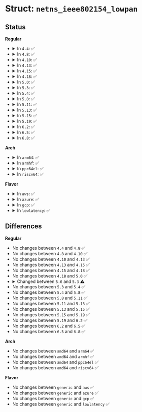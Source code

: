 # Struct: <code>netns_ieee802154_lowpan</code>

## Status
<b>Regular</b>
<ul>
<li>
<details>
<summary>In <code>4.4</code>: ✅</summary>

```c
struct netns_ieee802154_lowpan {
    struct netns_sysctl_lowpan sysctl;
    struct netns_frags frags;
};
```
</details>
</li>
<li>
<details>
<summary>In <code>4.8</code>: ✅</summary>

```c
struct netns_ieee802154_lowpan {
    struct netns_sysctl_lowpan sysctl;
    struct netns_frags frags;
};
```
</details>
</li>
<li>
<details>
<summary>In <code>4.10</code>: ✅</summary>

```c
struct netns_ieee802154_lowpan {
    struct netns_sysctl_lowpan sysctl;
    struct netns_frags frags;
};
```
</details>
</li>
<li>
<details>
<summary>In <code>4.13</code>: ✅</summary>

```c
struct netns_ieee802154_lowpan {
    struct netns_sysctl_lowpan sysctl;
    struct netns_frags frags;
};
```
</details>
</li>
<li>
<details>
<summary>In <code>4.15</code>: ✅</summary>

```c
struct netns_ieee802154_lowpan {
    struct netns_sysctl_lowpan sysctl;
    struct netns_frags frags;
};
```
</details>
</li>
<li>
<details>
<summary>In <code>4.18</code>: ✅</summary>

```c
struct netns_ieee802154_lowpan {
    struct netns_sysctl_lowpan sysctl;
    struct netns_frags frags;
};
```
</details>
</li>
<li>
<details>
<summary>In <code>5.0</code>: ✅</summary>

```c
struct netns_ieee802154_lowpan {
    struct netns_sysctl_lowpan sysctl;
    struct netns_frags frags;
};
```
</details>
</li>
<li>
<details>
<summary>In <code>5.3</code>: ✅</summary>

```c
struct netns_ieee802154_lowpan {
    struct netns_sysctl_lowpan sysctl;
    struct fqdir *fqdir;
};
```
</details>
</li>
<li>
<details>
<summary>In <code>5.4</code>: ✅</summary>

```c
struct netns_ieee802154_lowpan {
    struct netns_sysctl_lowpan sysctl;
    struct fqdir *fqdir;
};
```
</details>
</li>
<li>
<details>
<summary>In <code>5.8</code>: ✅</summary>

```c
struct netns_ieee802154_lowpan {
    struct netns_sysctl_lowpan sysctl;
    struct fqdir *fqdir;
};
```
</details>
</li>
<li>
<details>
<summary>In <code>5.11</code>: ✅</summary>

```c
struct netns_ieee802154_lowpan {
    struct netns_sysctl_lowpan sysctl;
    struct fqdir *fqdir;
};
```
</details>
</li>
<li>
<details>
<summary>In <code>5.13</code>: ✅</summary>

```c
struct netns_ieee802154_lowpan {
    struct netns_sysctl_lowpan sysctl;
    struct fqdir *fqdir;
};
```
</details>
</li>
<li>
<details>
<summary>In <code>5.15</code>: ✅</summary>

```c
struct netns_ieee802154_lowpan {
    struct netns_sysctl_lowpan sysctl;
    struct fqdir *fqdir;
};
```
</details>
</li>
<li>
<details>
<summary>In <code>5.19</code>: ✅</summary>

```c
struct netns_ieee802154_lowpan {
    struct netns_sysctl_lowpan sysctl;
    struct fqdir *fqdir;
};
```
</details>
</li>
<li>
<details>
<summary>In <code>6.2</code>: ✅</summary>

```c
struct netns_ieee802154_lowpan {
    struct netns_sysctl_lowpan sysctl;
    struct fqdir *fqdir;
};
```
</details>
</li>
<li>
<details>
<summary>In <code>6.5</code>: ✅</summary>

```c
struct netns_ieee802154_lowpan {
    struct netns_sysctl_lowpan sysctl;
    struct fqdir *fqdir;
};
```
</details>
</li>
<li>
<details>
<summary>In <code>6.8</code>: ✅</summary>

```c
struct netns_ieee802154_lowpan {
    struct netns_sysctl_lowpan sysctl;
    struct fqdir *fqdir;
};
```
</details>
</li>
</ul>
<b>Arch</b>
<ul>
<li>
<details>
<summary>In <code>arm64</code>: ✅</summary>

```c
struct netns_ieee802154_lowpan {
    struct netns_sysctl_lowpan sysctl;
    struct fqdir *fqdir;
};
```
</details>
</li>
<li>
<details>
<summary>In <code>armhf</code>: ✅</summary>

```c
struct netns_ieee802154_lowpan {
    struct netns_sysctl_lowpan sysctl;
    struct fqdir *fqdir;
};
```
</details>
</li>
<li>
<details>
<summary>In <code>ppc64el</code>: ✅</summary>

```c
struct netns_ieee802154_lowpan {
    struct netns_sysctl_lowpan sysctl;
    struct fqdir *fqdir;
};
```
</details>
</li>
<li>
<details>
<summary>In <code>riscv64</code>: ✅</summary>

```c
struct netns_ieee802154_lowpan {
    struct netns_sysctl_lowpan sysctl;
    struct fqdir *fqdir;
};
```
</details>
</li>
</ul>
<b>Flavor</b>
<ul>
<li>
<details>
<summary>In <code>aws</code>: ✅</summary>

```c
struct netns_ieee802154_lowpan {
    struct netns_sysctl_lowpan sysctl;
    struct fqdir *fqdir;
};
```
</details>
</li>
<li>
<details>
<summary>In <code>azure</code>: ✅</summary>

```c
struct netns_ieee802154_lowpan {
    struct netns_sysctl_lowpan sysctl;
    struct fqdir *fqdir;
};
```
</details>
</li>
<li>
<details>
<summary>In <code>gcp</code>: ✅</summary>

```c
struct netns_ieee802154_lowpan {
    struct netns_sysctl_lowpan sysctl;
    struct fqdir *fqdir;
};
```
</details>
</li>
<li>
<details>
<summary>In <code>lowlatency</code>: ✅</summary>

```c
struct netns_ieee802154_lowpan {
    struct netns_sysctl_lowpan sysctl;
    struct fqdir *fqdir;
};
```
</details>
</li>
</ul>

## Differences
<b>Regular</b>
<ul>
<li>
No changes between <code>4.4</code> and <code>4.8</code> ✅
</li>
<li>
No changes between <code>4.8</code> and <code>4.10</code> ✅
</li>
<li>
No changes between <code>4.10</code> and <code>4.13</code> ✅
</li>
<li>
No changes between <code>4.13</code> and <code>4.15</code> ✅
</li>
<li>
No changes between <code>4.15</code> and <code>4.18</code> ✅
</li>
<li>
No changes between <code>4.18</code> and <code>5.0</code> ✅
</li>
<li>
<details>
<summary>Changed between <code>5.0</code> and <code>5.3</code> ⚠️</summary>
<ul>
<li>
<b>Field added. </b>
<code>struct fqdir *fqdir</code>
</li>
<li>
<b>Field removed. </b>
<code>struct netns_frags frags</code>
</li>
</ul>
</details>
</li>
<li>
No changes between <code>5.3</code> and <code>5.4</code> ✅
</li>
<li>
No changes between <code>5.4</code> and <code>5.8</code> ✅
</li>
<li>
No changes between <code>5.8</code> and <code>5.11</code> ✅
</li>
<li>
No changes between <code>5.11</code> and <code>5.13</code> ✅
</li>
<li>
No changes between <code>5.13</code> and <code>5.15</code> ✅
</li>
<li>
No changes between <code>5.15</code> and <code>5.19</code> ✅
</li>
<li>
No changes between <code>5.19</code> and <code>6.2</code> ✅
</li>
<li>
No changes between <code>6.2</code> and <code>6.5</code> ✅
</li>
<li>
No changes between <code>6.5</code> and <code>6.8</code> ✅
</li>
</ul>
<b>Arch</b>
<ul>
<li>
No changes between <code>amd64</code> and <code>arm64</code> ✅
</li>
<li>
No changes between <code>amd64</code> and <code>armhf</code> ✅
</li>
<li>
No changes between <code>amd64</code> and <code>ppc64el</code> ✅
</li>
<li>
No changes between <code>amd64</code> and <code>riscv64</code> ✅
</li>
</ul>
<b>Flavor</b>
<ul>
<li>
No changes between <code>generic</code> and <code>aws</code> ✅
</li>
<li>
No changes between <code>generic</code> and <code>azure</code> ✅
</li>
<li>
No changes between <code>generic</code> and <code>gcp</code> ✅
</li>
<li>
No changes between <code>generic</code> and <code>lowlatency</code> ✅
</li>
</ul>
